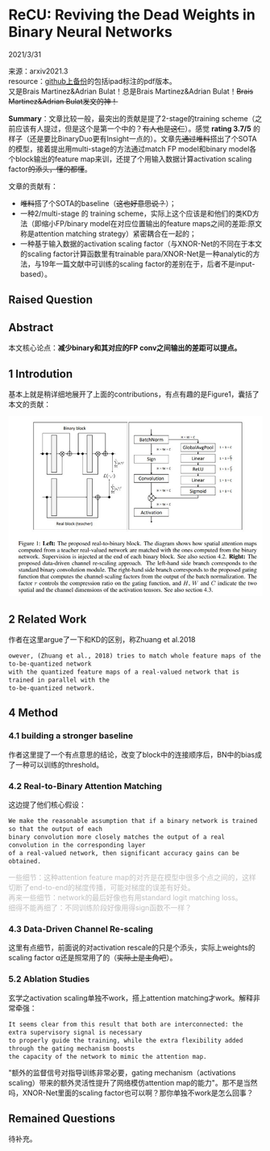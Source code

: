 # ReCU: Reviving the Dead Weights in Binary Neural Networks  

2021/3/31  

来源：arxiv2021.3  
resource：[github上备份](https://github.com/YouCaiJun98/YouCaiJun98.github.io/blob/master/articles/BNN/Training%20Binary%20Neural%20Networks%20with%20Real-to-Bina.pdf)的包括ipad标注的pdf版本。  
又是Brais Martinez&Adrian Bulat！总是Brais Martinez&Adrian Bulat！~~Brais Martinez&Adrian Bulat发文的神！~~  

**Summary**：文章比较一般，最突出的贡献是提了2-stage的training scheme（之前应该有人提过，但是这个是第一个中的？~~有人也是这仨~~）。感觉 **rating 3.7/5** 的样子（还是要比BinaryDuo更有Insight一点的）。文章先~~通过堆料~~搭出了个SOTA的模型，接着提出用multi-stage的方法通过match FP model和binary model各个block输出的feature map来训，还提了个用输入数据计算activation scaling factor~~的添头，懂的都懂~~。  

文章的贡献有：  
* ~~堆料~~搭了个SOTA的baseline（~~这也好意思说？~~）；  
* 一种2/multi-stage 的 training scheme，实际上这个应该是和他们的类KD方法（即缩小FP/binary model在对应位置输出的feature maps之间的差距:原文称是attention matching strategy）紧密耦合在一起的；  
* 一种基于输入数据的activation scaling factor（与XNOR-Net的不同在于本文的scaling factor计算函数里有trainable para/XNOR-Net是一种analytic的方法，与19年一篇文献中可训练的scaling factor的差别在于，后者不是input-based）。  

## Raised Question  
 
## Abstract  
本文核心论点：**减少binary和其对应的FP conv之间输出的差距可以提点。**  

## 1 Introdution  
基本上就是稍详细地展开了上面的contributions，有点有趣的是Figure1，囊括了本文的贡献：  

![](https://raw.githubusercontent.com/YouCaiJun98/MyPicBed/main/imgs/202103190001.jpg)  


## 2 Related Work  
作者在这里argue了一下和KD的区别，称Zhuang et al.2018  

```  
owever, (Zhuang et al., 2018) tries to match whole feature maps of the to-be-quantized network 
with the quantized feature maps of a real-valued network that is trained in parallel with the 
to-be-quantized network.
```  

## 4 Method 
### 4.1 building a stronger baseline  
作者这里提了一个有点意思的结论，改变了block中的连接顺序后，BN中的bias成了一种可以训练的threshold。  

### 4.2 Real-to-Binary Attention Matching  
这边提了他们核心假设：  

```  
We make the reasonable assumption that if a binary network is trained so that the output of each
binary convolution more closely matches the output of a real convolution in the corresponding layer
of a real-valued network, then significant accuracy gains can be obtained.
```  

<font color='Silver'>一些细节：这种attention feature map的对齐是在模型中很多个点之间的，这样切断了end-to-end的梯度传播，可能对梯度的误差有好处。</font>  
<font color='Silver'>再来一些细节：network的最后好像也有用standard logit matching loss。</font>  
<font color='Silver'>细得不能再细了：不同训练阶段好像用得sign函数不一样？</font>  

### 4.3 Data-Driven Channel Re-scaling  
这里有点细节，前面说的对activation rescale的只是个添头，实际上weights的scaling factor α还是照常用了的（~~实际上是主角吧~~）。  

### 5.2 Ablation Studies  
玄学之activation scaling单独不work，搭上attention matching才work。解释非常牵强：  

```  
It seems clear from this result that both are interconnected: the extra supervisory signal is necessary 
to properly guide the training, while the extra flexibility added through the gating mechanism boosts 
the capacity of the network to mimic the attention map.
```  

"额外的监督信号对指导训练非常必要，gating mechanism（activations scaling）带来的额外灵活性提升了网络模仿attention map的能力"。那不是当然吗，XNOR-Net里面的scaling factor也可以啊？那你单独不work是怎么回事？  

## Remained Questions
待补充。  